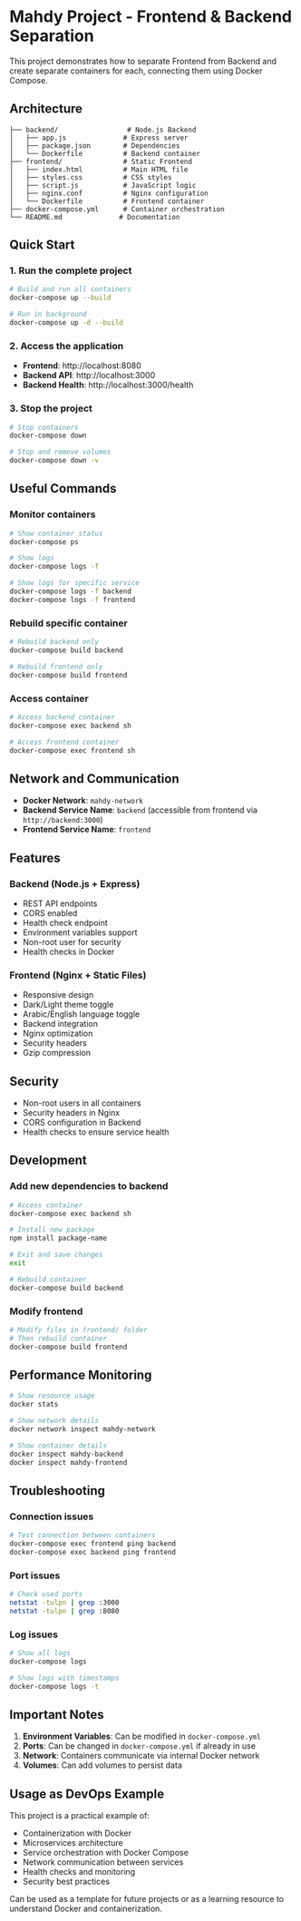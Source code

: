 # Mahdy Project - Frontend & Backend Separation

This project demonstrates how to separate Frontend from Backend and create separate containers for each, connecting them using Docker Compose.

## Architecture

```
├── backend/                 # Node.js Backend
│   ├── app.js              # Express server
│   ├── package.json        # Dependencies
│   └── Dockerfile          # Backend container
├── frontend/               # Static Frontend
│   ├── index.html          # Main HTML file
│   ├── styles.css          # CSS styles
│   ├── script.js           # JavaScript logic
│   ├── nginx.conf          # Nginx configuration
│   └── Dockerfile          # Frontend container
├── docker-compose.yml      # Container orchestration
└── README.md              # Documentation
```

## Quick Start

### 1. Run the complete project
```bash
# Build and run all containers
docker-compose up --build

# Run in background
docker-compose up -d --build
```

### 2. Access the application
- **Frontend**: http://localhost:8080
- **Backend API**: http://localhost:3000
- **Backend Health**: http://localhost:3000/health

### 3. Stop the project
```bash
# Stop containers
docker-compose down

# Stop and remove volumes
docker-compose down -v
```

## Useful Commands

### Monitor containers
```bash
# Show container status
docker-compose ps

# Show logs
docker-compose logs -f

# Show logs for specific service
docker-compose logs -f backend
docker-compose logs -f frontend
```

### Rebuild specific container
```bash
# Rebuild backend only
docker-compose build backend

# Rebuild frontend only
docker-compose build frontend
```

### Access container
```bash
# Access backend container
docker-compose exec backend sh

# Access frontend container
docker-compose exec frontend sh
```

## Network and Communication

- **Docker Network**: `mahdy-network`
- **Backend Service Name**: `backend` (accessible from frontend via `http://backend:3000`)
- **Frontend Service Name**: `frontend`

## Features

### Backend (Node.js + Express)
- REST API endpoints
- CORS enabled
- Health check endpoint
- Environment variables support
- Non-root user for security
- Health checks in Docker

### Frontend (Nginx + Static Files)
- Responsive design
- Dark/Light theme toggle
- Arabic/English language toggle
- Backend integration
- Nginx optimization
- Security headers
- Gzip compression

## Security

- Non-root users in all containers
- Security headers in Nginx
- CORS configuration in Backend
- Health checks to ensure service health

## Development

### Add new dependencies to backend
```bash
# Access container
docker-compose exec backend sh

# Install new package
npm install package-name

# Exit and save changes
exit

# Rebuild container
docker-compose build backend
```

### Modify frontend
```bash
# Modify files in frontend/ folder
# Then rebuild container
docker-compose build frontend
```

## Performance Monitoring

```bash
# Show resource usage
docker stats

# Show network details
docker network inspect mahdy-network

# Show container details
docker inspect mahdy-backend
docker inspect mahdy-frontend
```

## Troubleshooting

### Connection issues
```bash
# Test connection between containers
docker-compose exec frontend ping backend
docker-compose exec backend ping frontend
```

### Port issues
```bash
# Check used ports
netstat -tulpn | grep :3000
netstat -tulpn | grep :8080
```

### Log issues
```bash
# Show all logs
docker-compose logs

# Show logs with timestamps
docker-compose logs -t
```

## Important Notes

1. **Environment Variables**: Can be modified in `docker-compose.yml`
2. **Ports**: Can be changed in `docker-compose.yml` if already in use
3. **Network**: Containers communicate via internal Docker network
4. **Volumes**: Can add volumes to persist data

## Usage as DevOps Example

This project is a practical example of:
- Containerization with Docker
- Microservices architecture
- Service orchestration with Docker Compose
- Network communication between services
- Health checks and monitoring
- Security best practices

Can be used as a template for future projects or as a learning resource to understand Docker and containerization.